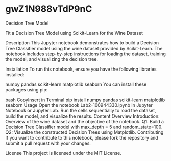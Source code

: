 # gwZ1N988vTdP9nC
Decision Tree Model

Fit a Decision Tree Model using Scikit-Learn for the Wine Dataset

Description
This Jupyter notebook demonstrates how to build a Decision Tree Classifier model using the wine dataset provided by Scikit-Learn. The notebook includes step-by-step instructions for loading the dataset, training the model, and visualizing the decision tree.

Installation
To run this notebook, ensure you have the following libraries installed:

numpy
pandas
scikit-learn
matplotlib
seaborn
You can install these packages using pip:

bash
CopyInsert in Terminal
pip install numpy pandas scikit-learn matplotlib seaborn
Usage
Open the notebook Lab2-100944330.ipynb in Jupyter Notebook or Jupyter Lab.
Run the cells sequentially to load the dataset, build the model, and visualize the results.
Content Overview
Introduction: Overview of the wine dataset and the objective of the notebook.
Q1: Build a Decision Tree Classifier model with max_depth = 5 and random_state=100.
Q2: Visualize the constructed Decision Trees using Matplotlib.
Contributing
If you want to contribute to this notebook, please fork the repository and submit a pull request with your changes.

License
This project is licensed under the MIT License.
